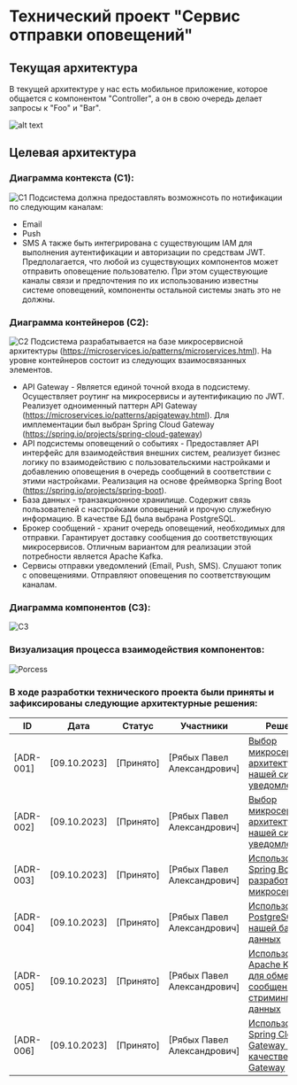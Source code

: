 # Технический проект "Сервис отправки оповещений"

## Текущая архитектура

В текущей архитектуре у нас есть мобильное приложение, которое общается с компонентом "Controller", а он в свою очередь делает запросы к "Foo" и "Bar".

![alt text](static/current_arch.svg)


## Целевая архитектура

### Диаграмма контекста (C1):
![C1](static/C1-new.svg)
Подсистема должна предоставлять возможнсоть по нотификации по следующим каналам:
* Email
* Push
* SMS
А также быть интегрирована с существующим IAM для выполнения аутентификации и авторизации по средствам JWT.
Предполагается, что любой из существующих компонентов может отправить оповещение пользователю. При этом существующие каналы связи и предпочтения по их использованию известны системе оповещений, компоненты остальной системы знать это не должны.

### Диаграмма контейнеров (C2):
![C2](static/C2.svg)
Подсистема разрабатывается на базе микросервисной архитектуры (https://microservices.io/patterns/microservices.html). На уровне контейнеров состоит из следующих взаимосвязанных элементов.
* API Gateway - Является единой точной входа в подсистему. Осуществляет роутинг на микросервисы и аутентификацию по JWT. Реализует одноименный паттерн API Gateway (https://microservices.io/patterns/apigateway.html). Для имплементации был выбран Spring Cloud Gateway (https://spring.io/projects/spring-cloud-gateway)
* API подсистемы оповещений о событиях - Предоставляет API интерфейс для взаимодействия внешних систем, реализует бизнес логику по взаимодействию с пользовательскими настройками и добавлению оповещения в очередь сообщений в соответствии с этими настройками. Реализация на основе фреймворка Spring Boot (https://spring.io/projects/spring-boot).
* База данных - транзакционное хранилище. Содержит связь пользователей с настройками оповещений и прочую служебную информацию. В качестве БД была выбрана PostgreSQL.
* Брокер сообщений - хранит очередь оповещений, необходимых для отправки. Гарантирует доставку сообщения до соответствующих микросервисов. Отличным вариантом для реализации этой потребности является Apache Kafka.
* Сервисы отправки уведомлений (Email, Push, SMS). Слушают топик с оповещениями. Отправляют оповещения по соответствующим каналам.
### Диаграмма компонентов (C3):
![C3](static/C3.svg)

### Визуализация процесса взаимодействия компонентов:
![Porcess](static/Porcess.svg)

### В ходе разработки технического проекта были приняты и зафиксированы следующие архитектурные решения:
| ID  |   Дата  |   Статус  |   Участники  |   Решения    |
|-----|---------|-----------|---------------|---------------|
| [ADR-001] | [09.10.2023] | [Принято] | [Рябых Павел Александрович]         | [Выбор микросервисной архитектуры для нашей системы уведомлений](static/adr-001.md)     |
| [ADR-002] | [09.10.2023] | [Принято] | [Рябых Павел Александрович]         | [Выбор микросервисной архитектуры для нашей системы уведомлений](static/adr-002.md)     |
| [ADR-003] | [09.10.2023] | [Принято] | [Рябых Павел Александрович]         | [Использование Spring Boot для разработки микросервисов](static/adr-003.md)     |
| [ADR-004] | [09.10.2023] | [Принято] | [Рябых Павел Александрович]         | [Использование PostgreSQL для нашей базы данных](static/adr-004.md)     |
| [ADR-005] | [09.10.2023] | [Принято] | [Рябых Павел Александрович]         | [Использование Apache Kafka для обмена сообщениями и стриминга данных](static/adr-005.md)     |
| [ADR-006] | [09.10.2023] | [Принято] | [Рябых Павел Александрович]         | [Использование Spring Cloud Gateway в качестве API Gateway](static/adr-006.md)     |
